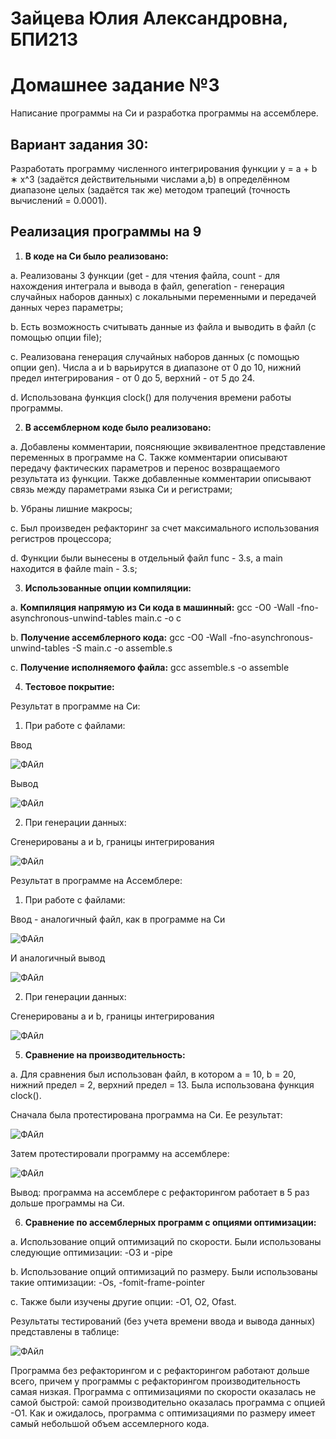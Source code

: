 # Зайцева Юлия Александровна, БПИ213

# Домашнее задание №3
Написание программы на Си и разработка программы на ассемблере.

## Вариант задания 30: 
Разработать программу численного интегрирования функции y = a + b ∗ x^3 (задаётся действительными числами а,b) в определённом диапазоне целых (задаётся так же) методом трапеций (точность вычислений = 0.0001).

## Реализация программы на 9
1. **В коде на Си было реализовано:** 

a. Реализованы 3 функции (get - для чтения файла, count - для нахождения интеграла и вывода в файл, generation - генерация случайных наборов данных) с локальными переменными и передачей данных через параметры;

b. Есть возможность считывать данные из файла и выводить в файл (с помощью опции file);

c. Реализована генерация случайных наборов данных (с помощью опции gen). Числа a и b варьирутся в диапазоне от 0 до 10, нижний предел интегрирования - от 0 до 5, верхний - от 5 до 24.

d. Использована функция clock() для получения времени работы программы.

2. **В ассемблерном коде было реализовано:** 

a. Добавлены комментарии, поясняющие эквивалентное представление переменных в программе на C. Также комментарии описывают передачу фактических параметров и перенос возвращаемого результата из функции. Также добавленные комментарии описывают связь между параметрами языка Си и регистрами;

b. Убраны лишние макросы;

c. Был произведен рефакторинг за счет максимального использования регистров процессора;

d. Функции были вынесены в отдельный файл func - 3.s, а main находится в файле main - 3.s;

3. **Использованные опции компиляции:** 

a. **Компиляция напрямую из Си кода в машинный:** gcc -O0 -Wall -fno-asynchronous-unwind-tables main.c -o c

b. **Получение ассемблерного кода:** gcc -O0 -Wall -fno-asynchronous-unwind-tables -S main.c -o assemble.s

c. **Получение исполняемого файла:** gcc assemble.s -o assemble

4. **Тестовое покрытие:** 

Результат в программе на Си:

1. При работе с файлами:

Ввод

![ФАйл](https://user-images.githubusercontent.com/97798186/202863901-823e080a-692f-400f-b662-b36f0ca0b2ab.jpg)

Вывод

![ФАйл](https://user-images.githubusercontent.com/97798186/202863929-282cbf11-54e0-4afa-8af9-71674705f00c.jpg)

2. При генерации данных:

Сгенерированы a и b, границы интегрирования

![ФАйл](https://user-images.githubusercontent.com/97798186/202864476-c3a50a1c-da93-48de-a986-98823ffc9b3f.jpg)

Результат в программе на Ассемблере:

1. При работе с файлами:

Ввод - аналогичный файл, как в программе на Си

![ФАйл](https://user-images.githubusercontent.com/97798186/202863901-823e080a-692f-400f-b662-b36f0ca0b2ab.jpg)

И аналогичный вывод

![ФАйл](https://user-images.githubusercontent.com/97798186/202863929-282cbf11-54e0-4afa-8af9-71674705f00c.jpg)

2. При генерации данных:

Сгенерированы a и b, границы интегрирования

![ФАйл](https://user-images.githubusercontent.com/97798186/202864532-7308f680-86d6-4cad-9e42-5ff4495f04e8.jpg)

5. **Сравнение на производительность:** 

a. Для сравнения был использован файл, в котором a = 10, b = 20, нижний предел = 2, верхний предел = 13. Была использована функция clock().

Сначала была протестирована программа на Си. Ее результат:

![ФАйл](https://user-images.githubusercontent.com/97798186/202865151-d22e6ee0-d02a-4d4e-acf9-6c3b54b9ce53.jpg)

Затем протестировали программу на ассемблере:

![ФАйл](https://user-images.githubusercontent.com/97798186/202905503-3c61cf60-9e5e-4024-bb99-2baa5ef99ae5.jpg)

Вывод: программа на ассемблере с рефакторингом работает в 5 раз дольше программы на Си.

6. **Сравнение по ассемблерных программ с опциями оптимизации:** 

a. Использование опций оптимизаций по скорости. Были использованы следующие оптимизации: -O3 и -pipe

b. Использование опций оптимизаций по размеру. Были использованы такие оптимизации: -Os, -fomit-frame-pointer

c. Также были изучены другие опции: -O1, O2, Ofast.

Результаты тестирований (без учета времени ввода и вывода данных) представлены в таблице:

![ФАйл](https://user-images.githubusercontent.com/97798186/202906666-c67c15ac-8aaa-4b5f-aaba-ecb51a18f040.jpg)

Программа без рефакторингом и с рефакторингом работают дольше всего, причем у программы с рефакторингом производительность самая низкая. Программа с оптимизациями по скорости оказалась не самой быстрой: самой производительно оказалась программа с опцией -О1. Как и ожидалось, программа с оптимизациями по размеру имеет самый небольшой объем ассемлерного кода.


